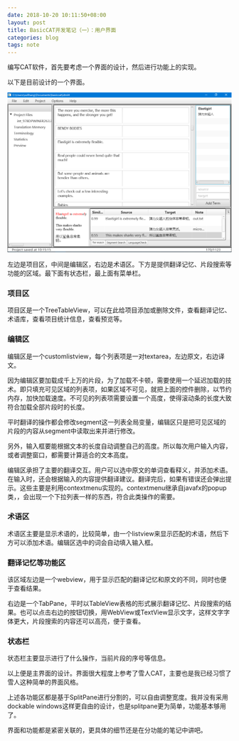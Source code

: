 ```yaml
---
date: 2018-10-20 10:11:50+08:00
layout: post
title: BasicCAT开发笔记（一）：用户界面
categories: blog
tags: note
---
```


编写CAT软件，首先要考虑一个界面的设计，然后进行功能上的实现。

以下是目前设计的一个界面。

![](https://github.com/xulihang/xulihang.github.io/raw/master/album/basiccat/main.png)

左边是项目区，中间是编辑区，右边是术语区。下方是提供翻译记忆、片段搜索等功能的区域。最下面有状态栏，最上面有菜单栏。

### 项目区

项目区是一个TreeTableView，可以在此给项目添加或删除文件，查看翻译记忆、术语库，查看项目统计信息，查看预览等。

### 编辑区

编辑区是一个customlistview，每个列表项是一对textarea，左边原文，右边译文。

因为编辑区要加载成千上万的片段，为了加载不卡顿，需要使用一个延迟加载的技术。即只填充可见区域的列表项，如果区域不可见，就把上面的控件删除，以节约内存，加快加载速度。不可见的列表项需要设置一个高度，使得滚动条的长度大致符合加载全部片段时的长度。

平时翻译的操作都会修改segment这一列表全局变量，编辑区只是把可见区域的片段的内容从segment中读取出来并进行修改。

另外，输入框要能根据文本的长度自动调整自己的高度。所以每次用户输入内容，或者调整窗口，都需要计算适合的文本高度。

编辑区承担了主要的翻译交互。用户可以选中原文的单词查看释义，并添加术语。在输入时，还会根据输入的内容提供翻译建议。翻译完后，如果有错误还会弹出提示。这些主要是利用contextmenu实现的。contextmenu继承自javafx的popup类，，会出现一个下拉列表一样的东西，符合此类操作的需要。

### 术语区

术语区主要是显示术语的，比较简单，由一个listview来显示匹配的术语，然后下方可以添加术语。编辑区选中的词会自动填入输入框。

### 翻译记忆等功能区

该区域左边是一个webview，用于显示匹配的翻译记忆和原文的不同，同时也便于查看结果。

右边是一个TabPane，平时以TableView表格的形式展示翻译记忆、片段搜索的结果。也可以点击右边的按钮切换，用WebView或TextView显示文字，这样文字字体更大，片段搜索的内容还可以高亮，便于查看。

### 状态栏

状态栏主要显示进行了什么操作，当前片段的序号等信息。

以上便是主界面的设计。界面很大程度上参考了雪人CAT，主要也是我已经习惯了雪人这种简单的界面风格。

上述各功能区都是基于SplitPane进行分割的，可以自由调整宽度。我并没有采用dockable windows这样更自由的设计，也是splitpane更为简单，功能基本够用了。

界面和功能都是紧密关联的，更具体的细节还是在分功能的笔记中讲吧。





